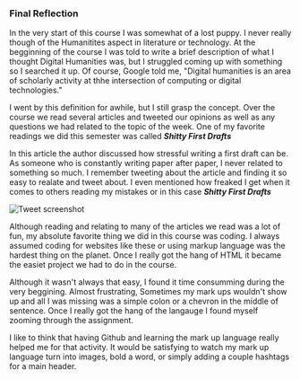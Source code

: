 ### Final Reflection

  In the very start of this course I was somewhat of a lost puppy. I never really though of the Humanitites aspect in literature or technology. At the begginning of the course I was told to write a brief description of what I thought Digital Humanities was, but I struggled coming up with something so I searched it up. Of course, Google told me, "Digital humanities is an area of scholarly activity at thhe intersection of computing or digital technologies." 

  I went by this definition for awhile, but I still grasp the concept. Over the course we read several articles and tweeted our opinions as well as any questions we had related to the topic of the week. One of my favorite readings we did this semester was called ***Shitty First Drafts*** 
  
  In this article the author discussed how stressful writing a first draft can be. As someone who is constantly writing paper after paper, I never related to something so much. I remember tweeting about the article and finding it so easy to realate and tweet about. I even mentioned how freaked I get when it comes to others reading my mistakes or in this case ***Shitty First Drafts***

![Tweet screenshot](https://AdaChicas3.github.io/Ada-Chicas-CNU/images/tweet.png)

Although reading and relating to many of the articles we read was a lot of fun, my absolute favorite thing we did in this course was coding. I always assumed coding for websites like these or using markup language was the hardest thing on the planet. Once I really got the hang of HTML it became the easiet project we had to do in the course. 

Although it wasn't always that easy, I found it time consumming during the very beggining. Almost frustrating, Sometimes my mark ups wouldn't show up and all I was missing was a simple colon or a chevron in the middle of sentence. Once I really got the hang of the langauge I found myself zooming through the assignment. 
  
I like to think that having Github and learning the mark up language really helped me for that activity. It would be satisfying to watch my mark up language turn into images, bold a word, or simply adding a couple hashtags for a main header. 


